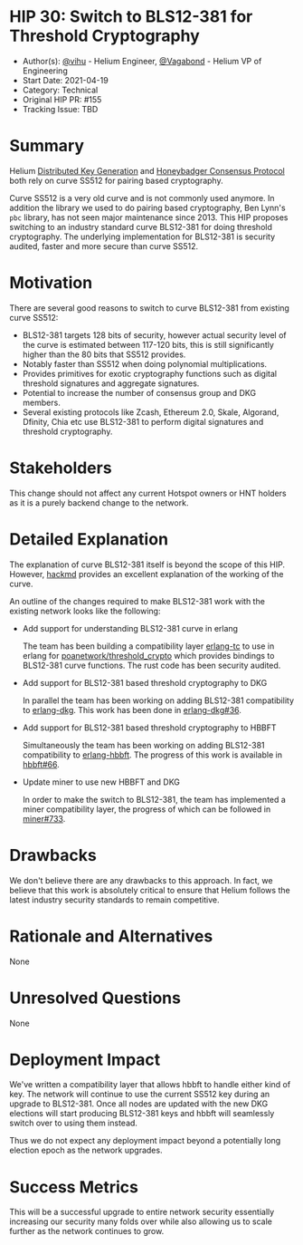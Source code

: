 # HIP 30: Switch to BLS12-381 for Threshold Cryptography

- Author(s): [@vihu](http://github.com/vihu) - Helium Engineer, [@Vagabond](https://github.com/vagabond/) - Helium VP of Engineering
- Start Date: 2021-04-19
- Category: Technical
- Original HIP PR: #155
- Tracking Issue: TBD

# Summary
[summary]: #summary

Helium [Distributed Key Generation](https://github.com/helium/erlang-dkg) and [Honeybadger Consensus Protocol](https://github.com/helium/erlang-hbbft) both rely on curve SS512 for pairing based cryptography.

Curve SS512 is a very old curve and is not commonly used anymore. In addition the library we used to do pairing based cryptography, Ben Lynn's `pbc` library, has not seen major maintenance since 2013.
This HIP proposes switching to an industry standard curve BLS12-381 for doing threshold cryptography.
The underlying implementation for BLS12-381 is security audited, faster and more secure than curve SS512.

# Motivation
[motivation]: #motivation

There are several good reasons to switch to curve BLS12-381 from existing curve SS512:

- BLS12-381 targets 128 bits of security, however actual security level of the curve is estimated between 117-120 bits, this is still significantly higher than the 80 bits that SS512 provides. 
- Notably faster than SS512 when doing polynomial multiplications.
- Provides primitives for exotic cryptography functions such as digital threshold signatures and aggregate signatures.
- Potential to increase the number of consensus group and DKG members.
- Several existing protocols like Zcash, Ethereum 2.0, Skale, Algorand, Dfinity, Chia etc use BLS12-381 to perform digital signatures and threshold cryptography.

# Stakeholders
[stakeholders]: #stakeholders

This change should not affect any current Hotspot owners or HNT holders as it
is a purely backend change to the network.

# Detailed Explanation
[detailed-explanation]: #detailed-explanation

The explanation of curve BLS12-381 itself is beyond the scope of this HIP. However, [hackmd](https://hackmd.io/@benjaminion/bls12-381) provides an excellent explanation of the working of the curve.

An outline of the changes required to make BLS12-381 work with the existing network looks like the following:

- Add support for understanding BLS12-381 curve in erlang

    The team has been building a compatibility layer [erlang-tc]() to use in erlang for [poanetwork/threshold_crypto](https://github.com/poanetwork/threshold_crypto) which provides bindings to BLS12-381 curve functions. The rust code has been security audited.

- Add support for BLS12-381 based threshold cryptography to DKG

    In parallel the team has been working on adding BLS12-381 compatibility to [erlang-dkg](https://github.com/helium/erlang-dkg). This work has been done in [erlang-dkg#36](https://github.com/helium/erlang-dkg/pull/36).

- Add support for BLS12-381 based threshold cryptography to HBBFT

    Simultaneously the team has been working on adding BLS12-381 compatibility to [erlang-hbbft](). The progress of this work is available in [hbbft#66](https://github.com/helium/erlang-hbbft/pull/66).

- Update miner to use new HBBFT and DKG

    In order to make the switch to BLS12-381, the team has implemented a miner compatibility layer, the progress of which can be followed in [miner#733](https://github.com/helium/miner/pull/733).

# Drawbacks
[drawbacks]: #drawbacks

We don't believe there are any drawbacks to this approach. In fact, we believe that this work is absolutely critical to ensure that Helium follows the latest industry security standards to remain competitive.

# Rationale and Alternatives
[alternatives]: #rationale-and-alternatives

None

# Unresolved Questions
[unresolved]: #unresolved-questions

None

# Deployment Impact
[deployment-impact]: #deployment-impact

We've written a compatibility layer that allows hbbft to handle either kind of key. The network will continue to use the current SS512 key during an upgrade to BLS12-381. Once all nodes are updated with the new DKG elections will start producing BLS12-381 keys and hbbft will seamlessly switch over to using them instead.

Thus we do not expect any deployment impact beyond a potentially long election epoch as the network upgrades.

# Success Metrics
[success-metrics]: #success-metrics

This will be a successful upgrade to entire network security essentially increasing our security many folds over while also allowing us to scale further as the network continues to grow.
